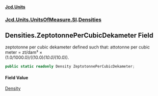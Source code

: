 #### [Jcd.Units](index.md 'index')
### [Jcd.Units.UnitsOfMeasure.SI](Jcd.Units.UnitsOfMeasure.SI.md 'Jcd.Units.UnitsOfMeasure.SI').[Densities](Densities.md 'Jcd.Units.UnitsOfMeasure.SI.Densities')

## Densities.ZeptotonnePerCubicDekameter Field

zeptotonne per cubic dekameter defined such that: attotonne per cubic meter = zt/dam³ ×  
(1.0/1000.0)/((10.0)*(10.0)*(10.0)).

```csharp
public static readonly Density ZeptotonnePerCubicDekameter;
```

#### Field Value
[Density](Density.md 'Jcd.Units.UnitTypes.Density')